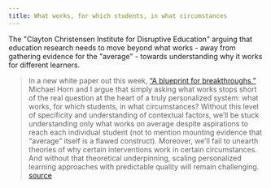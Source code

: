 ```yaml
---
title: What works, for which students, in what circumstances
---
```

The "Clayton Christensen Institute for Disruptive Education" arguing that education research needs to move beyond what works - away from gathering evidence for the "average" - towards understanding why it works for different learners.

> In a new white paper out this week, [“A blueprint for breakthroughs,”](http://www.christenseninstitute.org/publications/a-blueprint-for-breakthroughs/) Michael Horn and I argue that simply asking what works stops short of the real question at the heart of a truly personalized system: what works, for which students, in what circumstances? Without this level of specificity and understanding of contextual factors, we’ll be stuck understanding only what works on average despite aspirations to reach each individual student (not to mention mounting evidence that “average” itself is a flawed construct). Moreover, we’ll fail to unearth theories of why certain interventions work in certain circumstances. And without that theoretical underpinning, scaling personalized learning approaches with predictable quality will remain challenging. [source](http://www.christenseninstitute.org/the-inconvenient-truth-about-personalized-learning/)